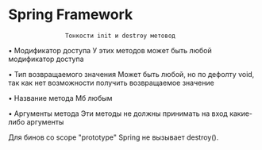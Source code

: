 # Spring Framework

                    Тонкости init и destroy метовод 
• Модификатор доступа
У этих методов может быть любой модификатор доступа

• Тип возвращаемого значения
Может быть любой, но по дефолту void, так как нет возможности получить возвращаемое значение

• Название метода
Мб любым

• Аргументы метода
Эти методы не должны принимать на вход какие-либо аргументы


Для бинов со scope "prototype" Spring не вызывает destroy(). 
